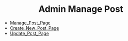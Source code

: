 <h1 align="center">Admin Manage Post</h1>

  - [Manage_Post_Page](./ManagePost/README.md)
  - [Create_New_Post_Page](./CreateNewPost/README.md)
  - [Update_Post_Page](./UpdatePost/README.md)